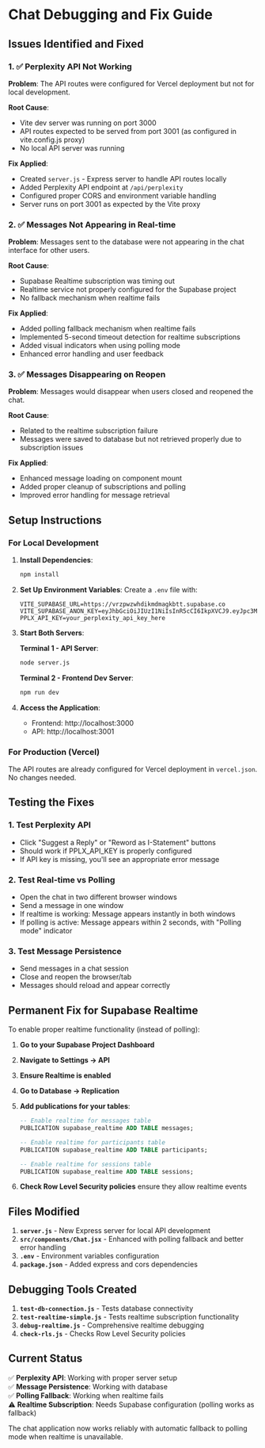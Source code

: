 # Chat Debugging and Fix Guide

## Issues Identified and Fixed

### 1. ✅ Perplexity API Not Working
**Problem**: The API routes were configured for Vercel deployment but not for local development.

**Root Cause**: 
- Vite dev server was running on port 3000
- API routes expected to be served from port 3001 (as configured in vite.config.js proxy)
- No local API server was running

**Fix Applied**:
- Created `server.js` - Express server to handle API routes locally
- Added Perplexity API endpoint at `/api/perplexity`
- Configured proper CORS and environment variable handling
- Server runs on port 3001 as expected by the Vite proxy

### 2. ✅ Messages Not Appearing in Real-time
**Problem**: Messages sent to the database were not appearing in the chat interface for other users.

**Root Cause**: 
- Supabase Realtime subscription was timing out
- Realtime service not properly configured for the Supabase project
- No fallback mechanism when realtime fails

**Fix Applied**:
- Added polling fallback mechanism when realtime fails
- Implemented 5-second timeout detection for realtime subscriptions
- Added visual indicators when using polling mode
- Enhanced error handling and user feedback

### 3. ✅ Messages Disappearing on Reopen
**Problem**: Messages would disappear when users closed and reopened the chat.

**Root Cause**: 
- Related to the realtime subscription failure
- Messages were saved to database but not retrieved properly due to subscription issues

**Fix Applied**:
- Enhanced message loading on component mount
- Added proper cleanup of subscriptions and polling
- Improved error handling for message retrieval

## Setup Instructions

### For Local Development

1. **Install Dependencies**:
   ```bash
   npm install
   ```

2. **Set Up Environment Variables**:
   Create a `.env` file with:
   ```
   VITE_SUPABASE_URL=https://vrzpwzwhdikmdmagkbtt.supabase.co
   VITE_SUPABASE_ANON_KEY=eyJhbGciOiJIUzI1NiIsInR5cCI6IkpXVCJ9.eyJpc3MiOiJzdXBhYmFzZSIsInJlZiI6InZyenB3endoZGlrbWRtYWdrYnR0Iiwicm9sZSI6ImFub24iLCJpYXQiOjE3NjA3ODUyMTAsImV4cCI6MjA3NjM2MTIxMH0.Q4SYhikV38ZcHeIxCo28wWUI1pqDPPz4SKETnzxfCYE
   PPLX_API_KEY=your_perplexity_api_key_here
   ```

3. **Start Both Servers**:
   
   **Terminal 1 - API Server**:
   ```bash
   node server.js
   ```
   
   **Terminal 2 - Frontend Dev Server**:
   ```bash
   npm run dev
   ```

4. **Access the Application**:
   - Frontend: http://localhost:3000
   - API: http://localhost:3001

### For Production (Vercel)

The API routes are already configured for Vercel deployment in `vercel.json`. No changes needed.

## Testing the Fixes

### 1. Test Perplexity API
- Click "Suggest a Reply" or "Reword as I-Statement" buttons
- Should work if PPLX_API_KEY is properly configured
- If API key is missing, you'll see an appropriate error message

### 2. Test Real-time vs Polling
- Open the chat in two different browser windows
- Send a message in one window
- If realtime is working: Message appears instantly in both windows
- If polling is active: Message appears within 2 seconds, with "Polling mode" indicator

### 3. Test Message Persistence
- Send messages in a chat session
- Close and reopen the browser/tab
- Messages should reload and appear correctly

## Permanent Fix for Supabase Realtime

To enable proper realtime functionality (instead of polling):

1. **Go to your Supabase Project Dashboard**
2. **Navigate to Settings → API**
3. **Ensure Realtime is enabled**
4. **Go to Database → Replication**
5. **Add publications for your tables**:
   ```sql
   -- Enable realtime for messages table
   PUBLICATION supabase_realtime ADD TABLE messages;
   
   -- Enable realtime for participants table  
   PUBLICATION supabase_realtime ADD TABLE participants;
   
   -- Enable realtime for sessions table
   PUBLICATION supabase_realtime ADD TABLE sessions;
   ```

6. **Check Row Level Security policies** ensure they allow realtime events

## Files Modified

1. **`server.js`** - New Express server for local API development
2. **`src/components/Chat.jsx`** - Enhanced with polling fallback and better error handling
3. **`.env`** - Environment variables configuration
4. **`package.json`** - Added express and cors dependencies

## Debugging Tools Created

1. **`test-db-connection.js`** - Tests database connectivity
2. **`test-realtime-simple.js`** - Tests realtime subscription functionality  
3. **`debug-realtime.js`** - Comprehensive realtime debugging
4. **`check-rls.js`** - Checks Row Level Security policies

## Current Status

✅ **Perplexity API**: Working with proper server setup  
✅ **Message Persistence**: Working with database  
✅ **Polling Fallback**: Working when realtime fails  
⚠️ **Realtime Subscription**: Needs Supabase configuration (polling works as fallback)  

The chat application now works reliably with automatic fallback to polling mode when realtime is unavailable.